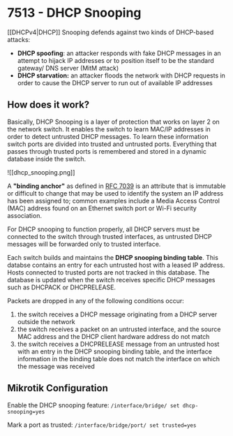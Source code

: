 # 7513 - DHCP Snooping
[[DHCPv4|DHCP]] Snooping defends against two kinds of DHCP-based attacks:

- **DHCP spoofing**: an attacker responds with fake DHCP messages in an attempt to hijack IP addresses or to position itself to be the standard gateway/ DNS server (MitM attack)
- **DHCP starvation:** an attacker floods the network with DHCP requests in order to cause the DHCP server to run out of available IP addresses

## How does it work?

Basically, DHCP Snooping is a layer of protection that works on layer 2 on the network switch. It enables the switch to learn MAC/IP addresses in order to detect untrusted DHCP messages. To learn these information switch ports are divided into trusted and untrusted ports. Everything that passes through trusted ports is remembered and stored in a dynamic database inside the switch.

![[dhcp_snooping.png]]

A **"binding anchor"** as defined in [RFC 7039](https://datatracker.ietf.org/doc/html/rfc7039) is an attribute that is immutable or difficult to change that may be used to identify the system an IP address has been assigned to; common examples include a Media Access Control (MAC) address found on an Ethernet switch port or Wi-Fi security association.

For DHCP snooping to function properly, all DHCP servers must be connected to the switch through trusted interfaces, as untrusted DHCP messages will be forwarded only to trusted interface.

Each switch builds and maintains the **DHCP snooping binding table**. This databse contains an entry for each untrusted host with a leased IP address. Hosts connected to trusted ports are not tracked in this database. The database is updated when the switch receives specific DHCP messages such as DHCPACK or DHCPRELEASE.

Packets are dropped in any of the following conditions occur:

1. the switch receives a DHCP message originating from a DHCP server outside the network
2. the switch receives a packet on an untrusted interface, and the source MAC address and the DHCP  client hardware address do not match
3. the switch receives a DHCPRELEASE message from an untrusted host with  an entry in the DHCP snooping binding table, and the interface information in the binding table does  not match the interface on which the message was received

## Mikrotik Configuration

Enable the DHCP snooping feature:
`/interface/bridge/ set dhcp-snooping=yes`

Mark a port as trusted:
`/interface/bridge/port/ set trusted=yes`
